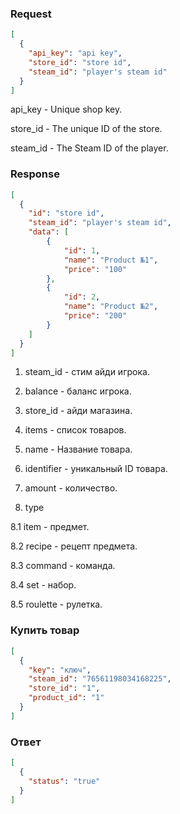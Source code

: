 ### Request
```json
[
  {
    "api_key": "api key",
    "store_id": "store id",
    "steam_id": "player's steam id"
  }
]
```

api_key - Unique shop key.

store_id - The unique ID of the store.

steam_id - The Steam ID of the player.

### Response
```json
[
  {
    "id": "store id",
    "steam_id": "player's steam id",
    "data": [
        {
            "id": 1,
            "name": "Product №1",
            "price": "100"
        },
        {
            "id": 2,
            "name": "Product №2",
            "price": "200"
        }
    ]
  }
]
```
1. steam_id - стим айди игрока.

2. balance - баланс игрока.

3. store_id - айди магазина.

4. items - список товаров.

5. name - Название товара.

6. identifier - уникальный ID товара.

7. amount - количество.

8. type

8.1 item - предмет.

8.2 recipe - рецепт предмета.

8.3 command - команда.

8.4 set - набор.

8.5 roulette - рулетка.

### Купить товар

```json
[
  {
    "key": "ключ",
    "steam_id": "76561198034168225",
    "store_id": "1",
    "product_id": "1"
  }
]
```
### Ответ
```json
[
  {
    "status": "true"
  }
]
```
